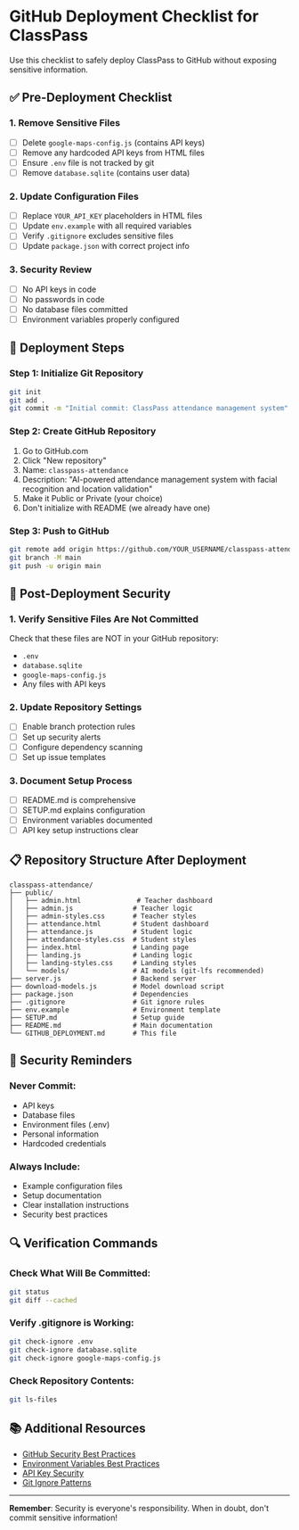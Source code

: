 # GitHub Deployment Checklist for ClassPass

Use this checklist to safely deploy ClassPass to GitHub without exposing sensitive information.

## ✅ **Pre-Deployment Checklist**

### **1. Remove Sensitive Files**
- [ ] Delete `google-maps-config.js` (contains API keys)
- [ ] Remove any hardcoded API keys from HTML files
- [ ] Ensure `.env` file is not tracked by git
- [ ] Remove `database.sqlite` (contains user data)

### **2. Update Configuration Files**
- [ ] Replace `YOUR_API_KEY` placeholders in HTML files
- [ ] Update `env.example` with all required variables
- [ ] Verify `.gitignore` excludes sensitive files
- [ ] Update `package.json` with correct project info

### **3. Security Review**
- [ ] No API keys in code
- [ ] No passwords in code
- [ ] No database files committed
- [ ] Environment variables properly configured

## 🚀 **Deployment Steps**

### **Step 1: Initialize Git Repository**
```bash
git init
git add .
git commit -m "Initial commit: ClassPass attendance management system"
```

### **Step 2: Create GitHub Repository**
1. Go to GitHub.com
2. Click "New repository"
3. Name: `classpass-attendance`
4. Description: "AI-powered attendance management system with facial recognition and location validation"
5. Make it Public or Private (your choice)
6. Don't initialize with README (we already have one)

### **Step 3: Push to GitHub**
```bash
git remote add origin https://github.com/YOUR_USERNAME/classpass-attendance.git
git branch -M main
git push -u origin main
```

## 🔐 **Post-Deployment Security**

### **1. Verify Sensitive Files Are Not Committed**
Check that these files are NOT in your GitHub repository:
- `.env`
- `database.sqlite`
- `google-maps-config.js`
- Any files with API keys

### **2. Update Repository Settings**
- [ ] Enable branch protection rules
- [ ] Set up security alerts
- [ ] Configure dependency scanning
- [ ] Set up issue templates

### **3. Document Setup Process**
- [ ] README.md is comprehensive
- [ ] SETUP.md explains configuration
- [ ] Environment variables documented
- [ ] API key setup instructions clear

## 📋 **Repository Structure After Deployment**

```
classpass-attendance/
├── public/
│   ├── admin.html              # Teacher dashboard
│   ├── admin.js               # Teacher logic
│   ├── admin-styles.css       # Teacher styles
│   ├── attendance.html        # Student dashboard
│   ├── attendance.js          # Student logic
│   ├── attendance-styles.css  # Student styles
│   ├── index.html             # Landing page
│   ├── landing.js             # Landing logic
│   ├── landing-styles.css     # Landing styles
│   └── models/                # AI models (git-lfs recommended)
├── server.js                  # Backend server
├── download-models.js         # Model download script
├── package.json               # Dependencies
├── .gitignore                 # Git ignore rules
├── env.example                # Environment template
├── SETUP.md                   # Setup guide
├── README.md                  # Main documentation
└── GITHUB_DEPLOYMENT.md       # This file
```

## 🚨 **Security Reminders**

### **Never Commit:**
- API keys
- Database files
- Environment files (.env)
- Personal information
- Hardcoded credentials

### **Always Include:**
- Example configuration files
- Setup documentation
- Clear installation instructions
- Security best practices

## 🔍 **Verification Commands**

### **Check What Will Be Committed:**
```bash
git status
git diff --cached
```

### **Verify .gitignore is Working:**
```bash
git check-ignore .env
git check-ignore database.sqlite
git check-ignore google-maps-config.js
```

### **Check Repository Contents:**
```bash
git ls-files
```

## 📚 **Additional Resources**

- [GitHub Security Best Practices](https://docs.github.com/en/github/security)
- [Environment Variables Best Practices](https://12factor.net/config)
- [API Key Security](https://owasp.org/www-project-api-security/)
- [Git Ignore Patterns](https://git-scm.com/docs/gitignore)

---

**Remember**: Security is everyone's responsibility. When in doubt, don't commit sensitive information!
